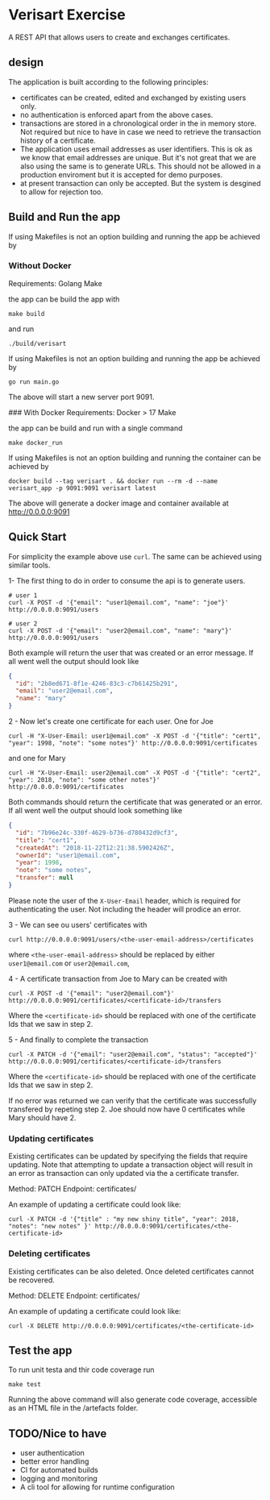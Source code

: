 # Verisart Exercise
A REST API that allows users to create and exchanges certificates.

## design
The application is built according to the following principles:
- certificates can be created, edited and exchanged by existing users only.
- no authentication is enforced apart from the above cases.
- transactions are stored in a chronological order in the in memory store.
Not required but nice to have in case we need to retrieve the transaction history of a certificate.
- The application uses email addresses as user identifiers. This is ok as we know that email addresses are unique. But it's not great that we are also using the same is to generate URLs.
This should not be allowed in a production enviroment but it is accepted for demo purposes.
- at present transaction can only be accepted. But the system is desgined to allow for rejection too.

## Build and Run the app
If using Makefiles is not an option building and running the app be achieved by

### Without Docker
Requirements:
Golang
Make

the app can be build the app with
```
make build
```

and run
```
./build/verisart
```

If using Makefiles is not an option building and running the app be achieved by
```
go run main.go
```

The above will start a new server port 9091.

### With Docker
Requirements:
Docker > 17
Make

the app can be build and run with a single command
```
make docker_run
```

If using Makefiles is not an option building and running the container can be achieved by
```
docker build --tag verisart . && docker run --rm -d --name verisart_app -p 9091:9091 verisart latest
```

The above will generate a docker image and container available at http://0.0.0.0:9091

## Quick Start
For simplicity the example above use `curl`. The same can be achieved using similar tools.

1- The first thing to do in order to consume the api is to generate users.
```
# user 1
curl -X POST -d '{"email": "user1@email.com", "name": "joe"}' http://0.0.0.0:9091/users

# user 2
curl -X POST -d '{"email": "user2@email.com", "name": "mary"}' http://0.0.0.0:9091/users
```

Both example will return the user that was created or an error message. If all went well the output should look like
```json
{
  "id": "2b8ed671-8f1e-4246-83c3-c7b61425b291",
  "email": "user2@email.com",
  "name": "mary"
}
```

2 - Now let's create one certificate for each user.
One for Joe
```
curl -H "X-User-Email: user1@email.com" -X POST -d '{"title": "cert1", "year": 1998, "note": "some notes"}' http://0.0.0.0:9091/certificates
```

and one for Mary
```
curl -H "X-User-Email: user2@email.com" -X POST -d '{"title": "cert2", "year": 2018, "note": "some other notes"}' http://0.0.0.0:9091/certificates
```

Both commands should return the certificate that was generated or an error.
If all went well the output should look something like
```json
{
  "id": "7b96e24c-330f-4629-b736-d780432d9cf3",
  "title": "cert1",
  "createdAt": "2018-11-22T12:21:38.5902426Z",
  "ownerId": "user1@email.com",
  "year": 1998,
  "note": "some notes",
  "transfer": null
}
```

Please note the user of the `X-User-Email` header, which is required for authenticating the user. Not including the header will prodice an error.

3 - We can see ou users' certificates with
```
curl http://0.0.0.0:9091/users/<the-user-email-address>/certificates
```
where `<the-user-email-address>` should be replaced by either `user1@email.com` or `user2@email.com`,

4 - A certificate transaction from Joe to Mary can be created with
```
curl -X POST -d '{"email": "user2@email.com"}' http://0.0.0.0:9091/certificates/<certificate-id>/transfers
```

Where the `<certificate-id>` should be replaced with one of the certificate Ids that we saw in step 2.

5 - And finally to complete the transaction
```
curl -X PATCH -d '{"email": "user2@email.com", "status": "accepted"}' http://0.0.0.0:9091/certificates/<certificate-id>/transfers
```
Where the `<certificate-id>` should be replaced with one of the certificate Ids that we saw in step 2.

If no error was returned we can verify that the certificate was successfully transfered by repeting step 2. Joe should now have 0 certificates while Mary should have 2.

### Updating certificates

Existing certificates can be updated by specifying the fields that require updating.
Note that attempting to update a transaction object will result in an error as transaction can only updated via the a certificate transfer.

Method: PATCH
Endpoint: certificates/<the-certificate-id>

An example of updating a certificate could look like:
```
curl -X PATCH -d '{"title" : "my new shiny title", "year": 2018, "notes": "new notes" }' http://0.0.0.0:9091/certificates/<the-certificate-id>

```

### Deleting certificates
Existing certificates can be also deleted. Once deleted certificates cannot be recovered.

Method: DELETE
Endpoint: certificates/<the-certificate-id>

An example of updating a certificate could look like:
```
curl -X DELETE http://0.0.0.0:9091/certificates/<the-certificate-id>

```

## Test the app
To run unit testa and thir code coverage run
```
make test
```

Running the above command will also generate code coverage, accessible as an HTML file in the /artefacts folder.

## TODO/Nice to have
- user authentication
- better error handling
- CI for automated builds
- logging and monitoring
- A cli tool for allowing for runtime configuration